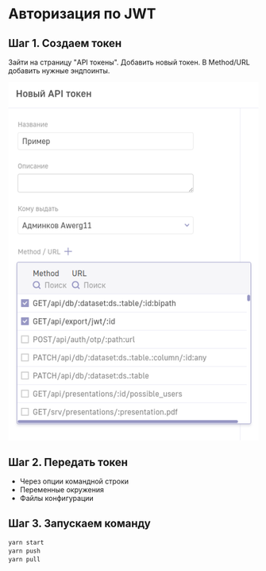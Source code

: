 # Авторизация по JWT

## Шаг 1. Создаем токен
Зайти на страницу "API токены". Добавить новый токен. В Method/URL добавить нужные эндпоинты.

![Example](jwt-add.png)

## Шаг 2. Передать токен
- Через опции командной строки
- Переменные окружения
- Файлы конфигурации

## Шаг 3. Запускаем команду
```bash
yarn start
yarn push
yarn pull
```
